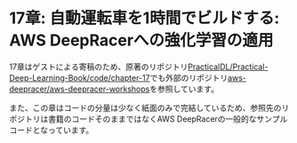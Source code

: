 # 17章: 自動運転車を1時間でビルドする: AWS DeepRacerへの強化学習の適用


17章はゲストによる寄稿のため、原著のリポジトリ[PracticalDL/Practical-Deep-Learning-Book/code/chapter-17](https://github.com/PracticalDL/Practical-Deep-Learning-Book/tree/master/code/chapter-17)でも外部のリポジトリ[aws-deepracer/aws-deepracer-workshops](https://github.com/aws-deepracer/aws-deepracer-workshops)を参照しています。

また、この章はコードの分量は少なく紙面のみで完結しているため、参照先のリポジトリは書籍のコードそのままではなくAWS DeepRacerの一般的なサンプルコードとなっています。
